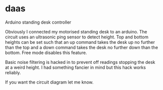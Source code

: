 # daas
Arduino standing desk controller

Obviously I connected my motorised standing desk to an arduino. The circuit uses an ultrasonic ping sensor to detect height. Top and bottom heights can be set such that an up command takes the desk up no further than the top and a down command takes the desk no further down than the bottom. Free mode disables this feature.

Basic noise filtering is hacked in to prevent off readings stopping the desk at a weird height. I had something fancier in mind but this hack works reliably.

If you want the circuit diagram let me know.
